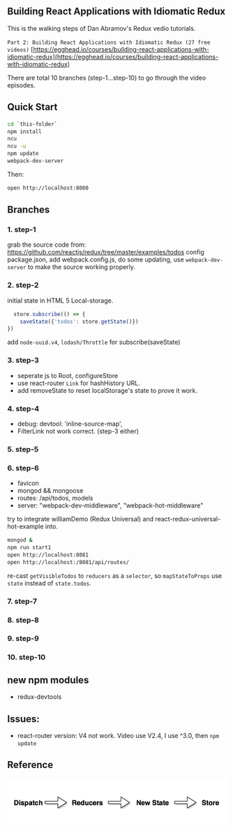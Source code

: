 ## Building React Applications with Idiomatic Redux

This is the walking steps of Dan Abramov's Redux vedio tutorials.

`Part 2: Building React Applications with Idiomatic Redux (27 free videos)`
[https://egghead.io/courses/building-react-applications-with-idiomatic-redux](https://egghead.io/courses/building-react-applications-with-idiomatic-redux)

There are total 10 branches (step-1...step-10) to go through the video episodes.


## Quick Start

```bash
cd `this-folder`
npm install
ncu
ncu -u
npm update
webpack-dev-server
```

Then:

```bash
open http://localhost:8080
```

## Branches

### 1. step-1

grab the source code from: https://github.com/reactjs/redux/tree/master/examples/todos
config package.json, add webpack.config.js, do some updating, use `webpack-dev-server` to make the source working properly.

### 2. step-2

initial state in HTML 5 Local-storage.

```javascript
  store.subscribe(() => {
    saveState({'todos': store.getState()})
})
```

add `node-uuid.v4`, `lodash/Throttle` for subscribe(saveState) 

### 3. step-3

- seperate js to Root, configureStore
- use react-router `Link` for hashHistory URL.
- add removeState to reset localStorage's state to prove it work.

### 4. step-4

- debug: devtool: 'inline-source-map',
- FilterLink not work correct. (step-3 either)

### 5. step-5

### 6. step-6

- favicon
- mongod && mongoose
- routes: /api/todos, models
- server: 
    "webpack-dev-middleware",
    "webpack-hot-middleware"

try to integrate williamDemo (Redux Universal) and react-redux-universal-hot-example into.

```bash
mongod &
npm run start1 
open http://localhost:8081
open http://localhost:/8081/api/routes/
```

re-cast `getVisibleTodos` to `reducers` as a `selector`, so `mapStateToProps` use `state` instead of `state.todos`.

### 7. step-7

### 8. step-8

### 9. step-9

### 10. step-10



## new npm modules

- redux-devtools


## Issues:

- react-router version: V4 not work. Video use V2.4, I use ^3.0, then `npm update`


## Reference

![Redux Life Cycle](./public/redux-life-cycle.png)
